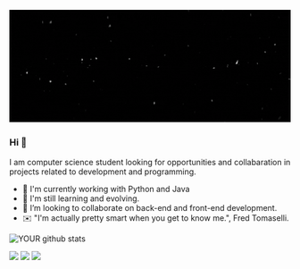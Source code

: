 ![](banner_gif.gif)
### Hi 👋
I am computer science student looking for opportunities and collabaration in projects related to development and programming.
- 🧠 I'm currently working with Python and Java
- 📘 I'm still learning and evolving.
- 🤝 I’m looking to collaborate on back-end and front-end development. 
- ✉️ "I'm actually pretty smart when you get to know me.", Fred Tomaselli.

![YOUR github stats](https://github-readme-stats.vercel.app/api?username=nalbcosta)

[<img src="https://img.shields.io/badge/twitter-%231DA1F2.svg?&style=for-the-badge&logo=twitter&logoColor=white" />](https://twitter.com/SirFinn_) [<img src="https://img.shields.io/badge/linkedin-%230077B5.svg?&style=for-the-badge&logo=linkedin&logoColor=white" />](https://www.linkedin.com/in/nalbert-schwank-costa-santos-a42b17222/) [<img src = "https://img.shields.io/badge/instagram-%23E4405F.svg?&style=for-the-badge&logo=instagram&logoColor=white">](https://www.instagram.com/nalbcosta/)
